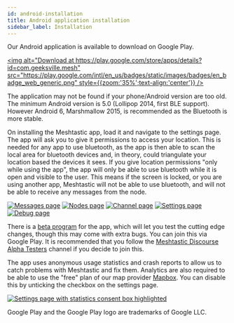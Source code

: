 ```yaml
---
id: android-installation
title: Android application installation
sidebar_label: Installation
---
```

Our Android application is available to download on Google Play.

[<img alt="Download at https://play.google.com/store/apps/details?id=com.geeksville.mesh" src="https://play.google.com/intl/en_us/badges/static/images/badges/en_badge_web_generic.png" style={{zoom:'35%';text-align:'center'}} />](https://play.google.com/store/apps/details?id=com.geeksville.mesh&referrer=utm_source%3Dgithub-homepage)

The application may not be found if your phone/Android version are too old. The minimum Android version is 5.0 (Lollipop 2014, first BLE support). However Android 6, Marshmallow 2015, is recommended as the Bluetooth is more stable.

On installing the Meshtastic app, load it and navigate to the settings page. The app will ask you to give it permissions to access your location. This is needed for any app to use bluetooth, as the app is then able to scan the local area for bluetooth devices and, in theory, could triangulate your location based the devices it sees. If you give location permissions "only while using the app", the app will only be able to use bluetooth while it is open and visible to the user. This means if the screen is locked, or you are using another app, Meshtastic will not be able to use bluetooth, and will not be able to receive any messages from the node.

[![Messages page](/img/android/android-messages-sm.png)](/img/android/android-messages-sm.png) [![Nodes page](/img/android/android-nodes-sm.png)](/img/android/android-nodes.png) [![Channel page](/img/android/android-channel-sm.png)](/img/android/android-channel.png) [![Settings page](/img/android/android-settings-sm.png)](/img/android/android-settings.png) [![Debug page](/img/android/android-debug-sm.png)](/img/android/android-debug.png)

There is a [beta program](https://play.google.com/apps/testing/com.geeksville.mesh) for the app, which will let you test the cutting edge changes, though this may come with extra bugs. You can join this via Google Play. It is recommended that you follow the [Meshtastic Discourse Alpha Testers](https://meshtastic.discourse.group/c/development/alpha-testers) channel if you decide to join this.

The app uses anonymous usage statistics and crash reports to allow us to catch problems with Meshtastic and fix them. Analytics are also required to be able to use the "free" plan of our map provider [Mapbox](https://docs.mapbox.com/help/how-mapbox-works/). You can disable this by unticking the checkbox on the settings page.

[![Settings page with statistics consent box highlighted](/img/android/android-stats-consent-sm.png)](/img/android/android-stats-consent.png)

Google Play and the Google Play logo are trademarks of Google LLC.
